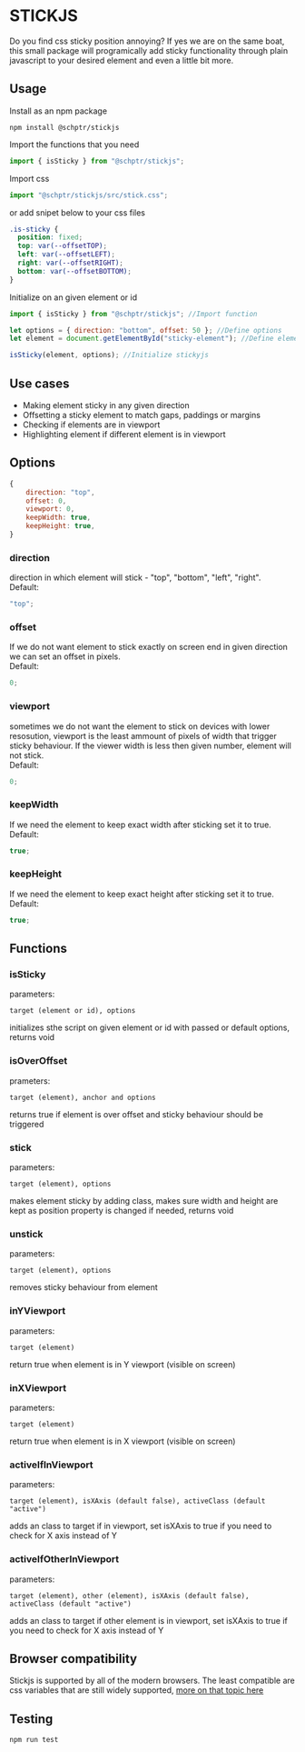 # STICKJS

Do you find css sticky position annoying? If yes we are on the same boat, this small package will programically add sticky functionality through plain javascript to your desired element and even a little bit more.

## Usage

Install as an npm package

```shell
npm install @schptr/stickjs
```

Import the functions that you need

```js
import { isSticky } from "@schptr/stickjs";
```

Import css

```js
import "@schptr/stickjs/src/stick.css";
```

or add snipet below to your css files

```css
.is-sticky {
  position: fixed;
  top: var(--offsetTOP);
  left: var(--offsetLEFT);
  right: var(--offsetRIGHT);
  bottom: var(--offsetBOTTOM);
}
```

Initialize on an given element or id

```js
import { isSticky } from "@schptr/stickjs"; //Import function

let options = { direction: "bottom", offset: 50 }; //Define options
let element = document.getElementById("sticky-element"); //Define element

isSticky(element, options); //Initialize stickyjs
```

## Use cases

- Making element sticky in any given direction
- Offsetting a sticky element to match gaps, paddings or margins
- Checking if elements are in viewport
- Highlighting element if different element is in viewport

## Options

```js
{
    direction: "top",
    offset: 0,
    viewport: 0,
    keepWidth: true,
    keepHeight: true,
}
```

### direction

direction in which element will stick - "top", "bottom", "left", "right".  
Default:

```js
"top";
```

### offset

If we do not want element to stick exactly on screen end in given direction we can set an offset in pixels.  
Default:

```js
0;
```

### viewport

sometimes we do not want the element to stick on devices with lower resosution, viewport is the least ammount of pixels of width that trigger sticky behaviour. If the viewer width is less then given number, element will not stick.  
Default:

```js
0;
```

### keepWidth

If we need the element to keep exact width after sticking set it to true.  
Default:

```js
true;
```

### keepHeight

If we need the element to keep exact height after sticking set it to true.  
Default:

```js
true;
```

## Functions

### isSticky

parameters:

```
target (element or id), options
```

initializes sthe script on given element or id with passed or default options, returns void

### isOverOffset

prameters:

```
target (element), anchor and options
```

returns true if element is over offset and sticky behaviour should be triggered

### stick

parameters:

```
target (element), options
```

makes element sticky by adding class, makes sure width and height are kept as position property is changed if needed, returns void

### unstick

parameters:

```
target (element), options
```

removes sticky behaviour from element

### inYViewport

parameters:

```
target (element)
```

return true when element is in Y viewport (visible on screen)

### inXViewport

parameters:

```
target (element)
```

return true when element is in X viewport (visible on screen)

### activeIfInViewport

parameters:

```
target (element), isXAxis (default false), activeClass (default "active")
```

adds an class to target if in viewport, set isXAxis to true if you need to check for X axis instead of Y

### activeIfOtherInViewport

parameters:

```
target (element), other (element), isXAxis (default false), activeClass (default "active")
```

adds an class to target if other element is in viewport, set isXAxis to true if you need to check for X axis instead of Y

## Browser compatibility

Stickjs is supported by all of the modern browsers. The least compatible are css variables that are still widely supported, [more on that topic here](https://caniuse.com/css-variables)

## Testing

```console
npm run test
```
